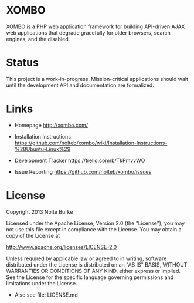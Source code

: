 XOMBO
=====

XOMBO is a PHP web application framework for building API-driven AJAX web applications that degrade gracefully for older browsers, search engines, and the disabled.

Status
======

This project is a work-in-progress. Mission-critical applications should wait until the development API and documentation are formalized.

Links
=====

* Homepage	http://xombo.com/

* Installation Instructions	https://github.com/nolteb/xombo/wiki/Installation-Instructions-%28Ubuntu-Linux%29

* Development Tracker	https://trello.com/b/TkPmvvWO

* Issue Reporting	https://github.com/nolteb/xombo/issues

License
=======


Copyright 2013 Nolte Burke

Licensed under the Apache License, Version 2.0 (the "License");
you may not use this file except in compliance with the License.
You may obtain a copy of the License at

   http://www.apache.org/licenses/LICENSE-2.0

Unless required by applicable law or agreed to in writing, software
distributed under the License is distributed on an "AS IS" BASIS,
WITHOUT WARRANTIES OR CONDITIONS OF ANY KIND, either express or implied.
See the License for the specific language governing permissions and
limitations under the License.

* Also see file: LICENSE.md
